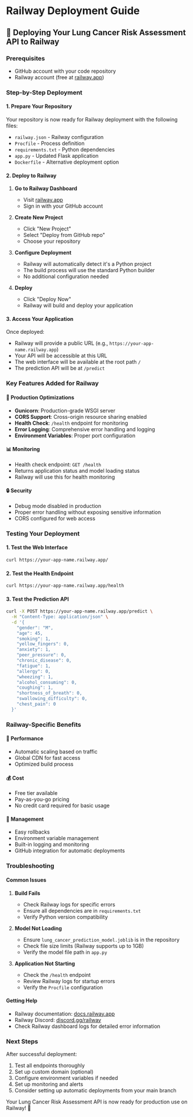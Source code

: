 # Railway Deployment Guide

## 🚂 Deploying Your Lung Cancer Risk Assessment API to Railway

### Prerequisites
- GitHub account with your code repository
- Railway account (free at [railway.app](https://railway.app))

### Step-by-Step Deployment

#### 1. Prepare Your Repository
Your repository is now ready for Railway deployment with the following files:
- `railway.json` - Railway configuration
- `Procfile` - Process definition
- `requirements.txt` - Python dependencies
- `app.py` - Updated Flask application
- `Dockerfile` - Alternative deployment option

#### 2. Deploy to Railway

1. **Go to Railway Dashboard**
   - Visit [railway.app](https://railway.app)
   - Sign in with your GitHub account

2. **Create New Project**
   - Click "New Project"
   - Select "Deploy from GitHub repo"
   - Choose your repository

3. **Configure Deployment**
   - Railway will automatically detect it's a Python project
   - The build process will use the standard Python builder
   - No additional configuration needed

4. **Deploy**
   - Click "Deploy Now"
   - Railway will build and deploy your application

#### 3. Access Your Application

Once deployed:
- Railway will provide a public URL (e.g., `https://your-app-name.railway.app`)
- Your API will be accessible at this URL
- The web interface will be available at the root path `/`
- The prediction API will be at `/predict`

### Key Features Added for Railway

#### 🔧 Production Optimizations
- **Gunicorn**: Production-grade WSGI server
- **CORS Support**: Cross-origin resource sharing enabled
- **Health Check**: `/health` endpoint for monitoring
- **Error Logging**: Comprehensive error handling and logging
- **Environment Variables**: Proper port configuration

#### 📊 Monitoring
- Health check endpoint: `GET /health`
- Returns application status and model loading status
- Railway will use this for health monitoring

#### 🔒 Security
- Debug mode disabled in production
- Proper error handling without exposing sensitive information
- CORS configured for web access

### Testing Your Deployment

#### 1. Test the Web Interface
```bash
curl https://your-app-name.railway.app/
```

#### 2. Test the Health Endpoint
```bash
curl https://your-app-name.railway.app/health
```

#### 3. Test the Prediction API
```bash
curl -X POST https://your-app-name.railway.app/predict \
  -H "Content-Type: application/json" \
  -d '{
    "gender": "M",
    "age": 45,
    "smoking": 1,
    "yellow_fingers": 0,
    "anxiety": 1,
    "peer_pressure": 0,
    "chronic_disease": 0,
    "fatigue": 1,
    "allergy": 0,
    "wheezing": 1,
    "alcohol_consuming": 0,
    "coughing": 1,
    "shortness_of_breath": 0,
    "swallowing_difficulty": 0,
    "chest_pain": 0
  }'
```

### Railway-Specific Benefits

#### 🚀 Performance
- Automatic scaling based on traffic
- Global CDN for fast access
- Optimized build process

#### 💰 Cost
- Free tier available
- Pay-as-you-go pricing
- No credit card required for basic usage

#### 🔧 Management
- Easy rollbacks
- Environment variable management
- Built-in logging and monitoring
- GitHub integration for automatic deployments

### Troubleshooting

#### Common Issues

1. **Build Fails**
   - Check Railway logs for specific errors
   - Ensure all dependencies are in `requirements.txt`
   - Verify Python version compatibility

2. **Model Not Loading**
   - Ensure `lung_cancer_prediction_model.joblib` is in the repository
   - Check file size limits (Railway supports up to 1GB)
   - Verify the model file path in `app.py`

3. **Application Not Starting**
   - Check the `/health` endpoint
   - Review Railway logs for startup errors
   - Verify the `Procfile` configuration

#### Getting Help
- Railway documentation: [docs.railway.app](https://docs.railway.app)
- Railway Discord: [discord.gg/railway](https://discord.gg/railway)
- Check Railway dashboard logs for detailed error information

### Next Steps

After successful deployment:
1. Test all endpoints thoroughly
2. Set up custom domain (optional)
3. Configure environment variables if needed
4. Set up monitoring and alerts
5. Consider setting up automatic deployments from your main branch

Your Lung Cancer Risk Assessment API is now ready for production use on Railway! 🎉 
